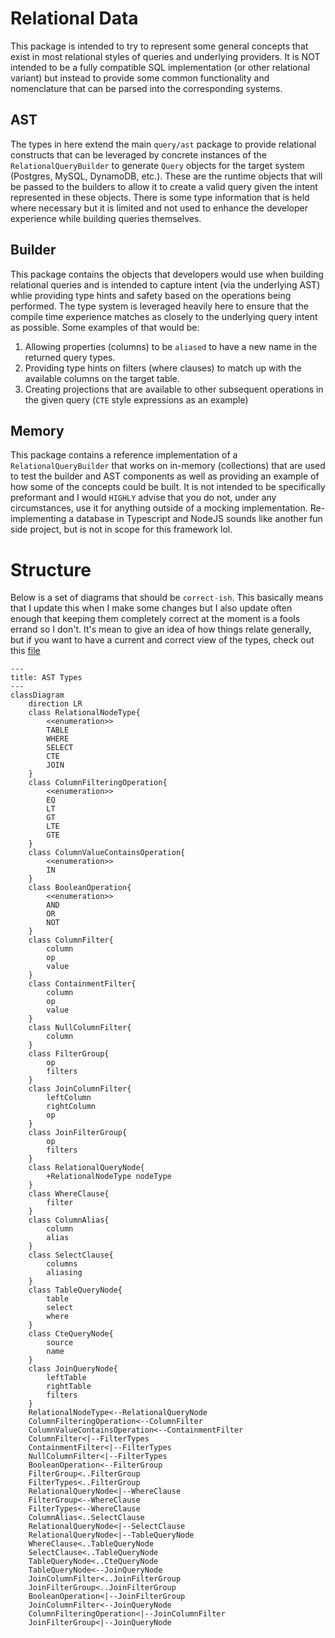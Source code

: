 # Relational Data

This package is intended to try to represent some general concepts that exist in
most relational styles of queries and underlying providers. It is NOT intended
to be a fully compatible SQL implementation (or other relational variant) but
instead to provide some common functionality and nomenclature that can be parsed
into the corresponding systems.

## AST

The types in here extend the main `query/ast` package to provide relational
constructs that can be leveraged by concrete instances of the
`RelationalQueryBuilder` to generate `Query` objects for the target system
(Postgres, MySQL, DynamoDB, etc.). These are the runtime objects that will be
passed to the builders to allow it to create a valid query given the intent
represented in these objects. There is some type information that is held where
necessary but it is limited and not used to enhance the developer experience
while building queries themselves.

## Builder

This package contains the objects that developers would use when building
relational queries and is intended to capture intent (via the underlying AST)
whlie providing type hints and safety based on the operations being performed.
The type system is leveraged heavily here to ensure that the compile time
experience matches as closely to the underlying query intent as possible. Some
examples of that would be:

1. Allowing properties (columns) to be `aliased` to have a new name in the
   returned query types.
2. Providing type hints on filters (where clauses) to match up with the
   available columns on the target table.
3. Creating projections that are available to other subsequent operations in the
   given query (`CTE` style expressions as an example)

## Memory

This package contains a reference implementation of a `RelationalQueryBuilder`
that works on in-memory (collections) that are used to test the builder and AST
components as well as providing an example of how some of the concepts could be
built. It is not intended to be specifically preformant and I would `HIGHLY`
advise that you do not, under any circumstances, use it for anything outside of
a mocking implementation. Re-implementing a database in Typescript and NodeJS
sounds like another fun side project, but is not in scope for this framework
lol.

# Structure

Below is a set of diagrams that should be `correct-ish`. This basically means
that I update this when I make some changes but I also update often enough that
keeping them completely correct at the moment is a fools errand so I don't. It's
mean to give an idea of how things relate generally, but if you want to have a
current and correct view of the types, check out this [file](./builder.ts)

```mermaid
---
title: AST Types
---
classDiagram
    direction LR
    class RelationalNodeType{
        <<enumeration>>
        TABLE
        WHERE
        SELECT
        CTE
        JOIN
    }
    class ColumnFilteringOperation{
        <<enumeration>>
        EQ
        LT
        GT
        LTE
        GTE
    }
    class ColumnValueContainsOperation{
        <<enumeration>>
        IN
    }
    class BooleanOperation{
        <<enumeration>>
        AND
        OR
        NOT
    }
    class ColumnFilter{
        column
        op
        value
    }
    class ContainmentFilter{
        column
        op
        value
    }
    class NullColumnFilter{
        column
    }
    class FilterGroup{
        op
        filters
    }
    class JoinColumnFilter{
        leftColumn
        rightColumn
        op
    }
    class JoinFilterGroup{
        op
        filters
    }
    class RelationalQueryNode{
        +RelationalNodeType nodeType
    }
    class WhereClause{
        filter
    }
    class ColumnAlias{
        column
        alias
    }
    class SelectClause{
        columns
        aliasing
    }
    class TableQueryNode{
        table
        select
        where
    }
    class CteQueryNode{
        source
        name
    }
    class JoinQueryNode{
        leftTable
        rightTable
        filters
    }
    RelationalNodeType<--RelationalQueryNode
    ColumnFilteringOperation<--ColumnFilter
    ColumnValueContainsOperation<--ContainmentFilter
    ColumnFilter<|--FilterTypes
    ContainmentFilter<|--FilterTypes
    NullColumnFilter<|--FilterTypes
    BooleanOperation<--FilterGroup
    FilterGroup<..FilterGroup
    FilterTypes<..FilterGroup
    RelationalQueryNode<|--WhereClause
    FilterGroup<--WhereClause
    FilterTypes<--WhereClause
    ColumnAlias<..SelectClause
    RelationalQueryNode<|--SelectClause
    RelationalQueryNode<|--TableQueryNode
    WhereClause<..TableQueryNode
    SelectClause<..TableQueryNode
    TableQueryNode<..CteQueryNode
    TableQueryNode<--JoinQueryNode
    JoinColumnFilter<..JoinFilterGroup
    JoinFilterGroup<..JoinFilterGroup
    BooleanOperation<|--JoinFilterGroup
    JoinColumnFilter<--JoinQueryNode
    ColumnFilteringOperation<|--JoinColumnFilter
    JoinFilterGroup<|--JoinQueryNode
```
